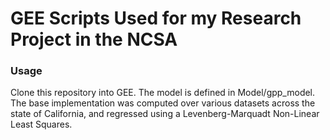 # GEE Scripts Used for my Research Project in the NCSA

### Usage

Clone this repository into GEE. The model is defined in Model/gpp_model. The base implementation was computed over various datasets across the state of California, and regressed using a Levenberg-Marquadt Non-Linear Least Squares.
